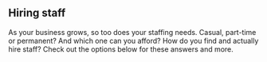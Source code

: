 ## Hiring staff

As your business grows, so too does your staffing needs. Casual, part-time or permanent? And which one can you afford? How do you find and actually hire staff? Check out the options below for these answers and more. 
